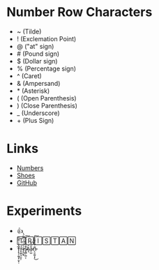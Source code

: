  # Number Row Characters
- ~ (Tilde) 
- ! (Exclemation Point) 
- @ ("at" sign) 
- \# (Pound sign) 
- $ (Dollar sign) 
- % (Percentage sign)
- ^ (Caret) 
- & (Ampersand) 
- \* (Asterisk)
- ( (Open Parenthesis)
- ) (Close Parenthesis) 
- _ (Underscore) 
- \+ (Plus Sign) 

# Links
- [Numbers](https://www.youtube.com/watch?v=ATsH2JDkOOM)
- [Shoes](https://www.youtube.com/watch?v=q44kByZmKDs)
- [GitHub](https://www.youtube.com/watch?v=pBy1zgt0XPc)

 # Experiments
- 👍
- 🅃🅁🄸🅂🅃🄰🄽
- T̵̨̢͕͚͉̟͈̟̣̒̾͗̂̃̏r̴̭͚̜̘̫̝̦̓í̵̢̼̰̥̓̀͆̍͗͊̈́̍͘ş̴͇̣̪̠̩̊̏̋̔́͛̋͘͠t̶͉́a̷̩̺̋͗͂͠ñ̵̨̮̫̰͙̩̇͂̈́͌̑͐͜͠
